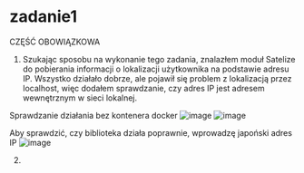 # zadanie1
CZĘŚĆ OBOWIĄZKOWA

1.  Szukając sposobu na wykonanie tego zadania, znalazłem moduł Satelize do pobierania informacji o lokalizacji użytkownika na podstawie adresu IP. Wszystko działało dobrze, ale pojawił się problem z lokalizacją przez localhost, więc dodałem sprawdzanie, czy adres IP jest adresem wewnętrznym w sieci lokalnej.
   
Sprawdzanie działania bez kontenera docker
![image](https://github.com/MykhailoKrylov/zadanie1/assets/134151663/5fcf74e0-f7a3-46d3-80a8-b8e61abc56d1)
![image](https://github.com/MykhailoKrylov/zadanie1/assets/134151663/2569646f-1d9b-474b-9e56-e85e6b1630ad)

Aby sprawdzić, czy biblioteka działa poprawnie, wprowadzę japoński adres IP 
![image](https://github.com/MykhailoKrylov/zadanie1/assets/134151663/dbdf01fa-125a-4480-abfb-4841fe31d4eb)

2.  
